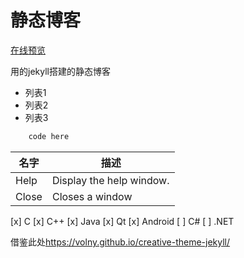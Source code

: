 # 静态博客

[在线预览](https://galan99.github.io/)

用的jekyll搭建的静态博客

- 列表1
- 列表2
- 列表3

```java (type)
    code here
```

| 名字 | 描述          |
| ------------- | ----------- |
| Help      | Display the help window.|
| Close     | Closes a window     |

[x] C
[x] C++
[x] Java
[x] Qt
[x] Android
[ ] C#
[ ] .NET


借鉴此处<https://volny.github.io/creative-theme-jekyll/>


